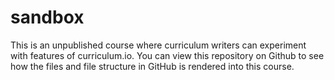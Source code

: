 # sandbox

This is an unpublished course where curriculum writers can experiment with features of curriculum.io. You can view this repository on Github to see how the files and file structure in GitHub is rendered into this course.

